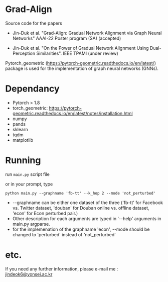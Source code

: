 # Grad-Align
Source code for the papers
- Jin-Duk et al. "Grad-Align: Gradual Network Alignment via Graph Neural Networks" AAAI-22 Poster program (SA) (accepted) 

- Jin-Duk et al. "On the Power of Gradual Network Alignment Using Dual-Perception Similarities". IEEE TPAMI (under review)

Pytorch_geometric (https://pytorch-geometric.readthedocs.io/en/latest/) package is used for the implementation of graph neural networks (GNNs).

# Dependancy

- Pytorch > 1.8
- torch_geometric: https://pytorch-geometric.readthedocs.io/en/latest/notes/installation.html
- numpy
- pands
- sklearn
- tqdm
- matplotlib



# Running

run ``main.py`` script file

or in your prompt, type

``python main.py --graphname 'fb-tt' --k_hop 2 --mode 'not_perturbed' ``  

- --graphname can be either one dataset of the three ('fb-tt' for Facebook vs. Twitter dataset, 'douban' for Douban online vs. offline dataset, 'econ' for Econ perturbed pair.)
- Other description for each arguments are typed in '--help' arguments in main.py argparse.
- for the implemenation of the graphname 'econ', --mode should be changed to 'perturbed' instead of 'not_perturbed'


# etc.
If you need any further information, please e-mail me : jindeok6@yonsei.ac.kr
